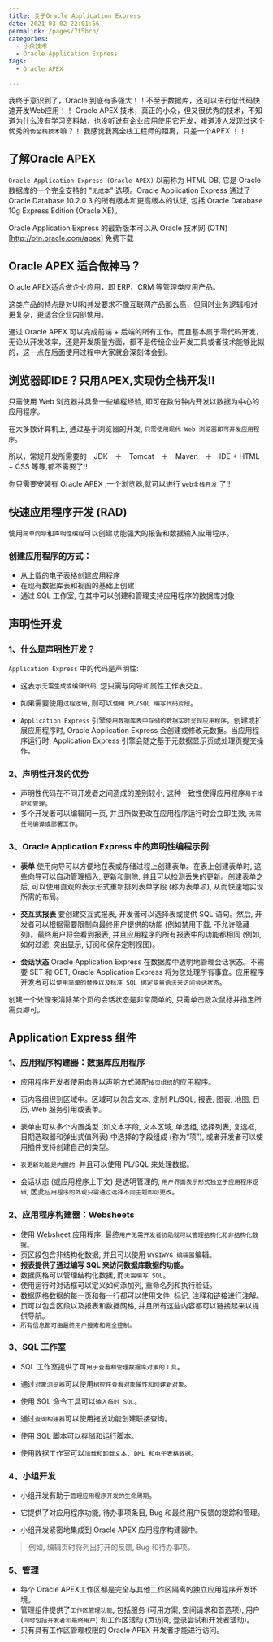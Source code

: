 ```yaml
---
title: 关于Oracle Application Express
date: 2021-03-02 22:01:56
permalink: /pages/7f5bcb/
categories:
  - 小众技术
  - Oracle Application Express
tags:
  - Oracle APEX

---
```


我终于意识到了，Oracle 到底有多强大！！不至于数据库，还可以进行低代码快速开发Web应用！！
Oracle APEX 技术，真正的小众，但又很优秀的技术，不知道为什么没有学习资料站，也没听说有企业应用使用它开发，难道没人发现过这个优秀的`伪全栈技术`嘛？！
我感觉我离全栈工程师的距离，只差一个APEX ！！

<!-- more -->

## 了解Oracle APEX

`Oracle Application Express (Oracle APEX)` 以前称为 HTML DB, 它是 Oracle 数据库的一个完全支持的 "`无成本`" 选项。Oracle Application Express 通过了 Oracle Database 10.2.0.3 的所有版本和更高版本的认证, 包括 Oracle Database 10g Express Edition (Oracle XE)。

Oracle Application Express 的最新版本可以从 Oracle 技术网 (OTN) [http://otn.oracle.com/apex] 免费下载

## Oracle APEX 适合做神马？

Oracle APEX适合做企业应用，即 ERP、CRM 等管理类应用产品。

这类产品的特点是对UI和并发要求不像互联网产品那么高，但同时业务逻辑相对更复杂，更适合企业内部使用。

通过 Oracle APEX 可以完成前端 + 后端的所有工作，而且基本属于零代码开发，无论从开发效率，还是开发质量方面，都不是传统企业开发工具或者技术能够比拟的，这一点在后面使用过程中大家就会深刻体会到。

## 浏览器即IDE？只用APEX,实现伪全栈开发!!

只需使用 Web 浏览器并具备一些编程经验, 即可在数分钟内开发以数据为中心的应用程序。

在大多数计算机上, 通过基于浏览器的开发, `只需使用现代 Web 浏览器即可开发应用程序`。

所以，常规开发所需要的　JDK　＋　Tomcat　＋　Maven　＋　IDE + HTML + CSS 等等,都不需要了!!

你只需要安装有 Oracle APEX ,一个浏览器,就可以进行 `web全栈开发` 了!!

## 快速应用程序开发 (RAD)

使用`简单向导`和`声明性编程`可以创建功能强大的报告和数据输入应用程序。

### 创建应用程序的方式：

- 从上载的电子表格创建应用程序
- 在现有数据库表和视图的基础上创建
- 通过 SQL 工作室, 在其中可以创建和管理支持应用程序的数据库对象

## 声明性开发

### 1、什么是声明性开发？

`Application Express` 中的代码是声明性:

- 这表示`无需生成或编译代码`, 您只需与向导和属性工作表交互。

- 如果需要使用`过程逻辑`, 则可以`使用 PL/SQL 编写代码片段`。
- `Application Express` 引擎`使用数据库表中存储的数据实时呈现应用程序`。创建或扩展应用程序时, Oracle Application Express 会创建或修改元数据。当应用程序运行时, Application Express 引擎会随之基于元数据显示页或处理页提交操作。

### 2、声明性开发的优势

- 声明性代码在不同开发者之间造成的差别较小, 这种一致性使得应用程序`易于维护和管理`。
- 多个开发者可以编辑同一页, 并且所做更改在应用程序运行时会立即生效, `无需任何编译或部署工作`。

### 3、Oracle Application Express 中的声明性编程示例:

- **表单**
使用向导可以方便地在表或存储过程上创建表单。在表上创建表单时, 这些向导可以自动管理插入, 更新和删除, 并且可以检测丢失的更新。创建表单之后, 可以使用直观的表示形式重新排列表单字段 (称为表单项), 从而快速地实现所需的布局。

- **交互式报表**
  要创建交互式报表, 开发者可以选择表或提供 SQL 语句。然后, 开发者可以根据需要限制向最终用户提供的功能 (例如禁用下载, 不允许隐藏列)。最终用户将会看到报表, 并且应用程序的所有报表中的功能都相同 (例如, 如何过滤, 突出显示, 订阅和保存定制视图)。

- **会话状态**
  Oracle Application Express 在数据库中透明地管理会话状态。不需要 SET 和 GET, Oracle Application Express 将为您处理所有事宜。应用程序开发者可以`使用简单的替换以及标准 SQL 绑定变量语法来访问会话状态`。

创建一个处理来清除某个页的会话状态是非常简单的, 只需单击数次鼠标并指定所需页即可。

## Application Express 组件

### 1、应用程序构建器：数据库应用程序

- 应用程序开发者使用向导以声明方式装配`按页组织`的应用程序。

- 页内容组织到区域中。区域可以包含文本, 定制 PL/SQL, 报表, 图表, 地图, 日历, Web 服务引用或表单。
- 表单由可从多个内置类型 (如文本字段, 文本区域, 单选组, 选择列表, 复选框, 日期选取器和弹出式值列表) 中选择的字段组成 (称为“项”), 或者开发者可以使用插件支持创建自己的类型。
- `表更新功能是内置的`, 并且可以使用 PL/SQL 来处理数据。

- 会话状态 (或应用程序上下文) 是透明管理的, `用户界面表示形式独立于应用程序逻辑`, 因此`应用程序的外观只需通过选择不同主题即可更改`。

### 2、应用程序构建器：Websheets

- 使用 Websheet 应用程序, 最终`用户无需开发者协助就可以管理结构化和非结构化数据`。
- 页区段包含非结构化数据, 并且可以使用 `WYSIWYG 编辑器`编辑。
- **报表提供了通过编写 SQL 来访问数据库数据的功能。**
- 数据网格可以管理结构化数据, 而`无需编写 SQL`。
- 使用运行时对话框可以定义如何添加列, 重命名列和执行验证。
- 数据网格数据的每一页和每一行都可以使用文件, 标记, 注释和链接进行注解。
- 页可以包含区段以及报表和数据网格, 并且所有这些内容都可以链接起来以提供导航。
- `所有信息都可由最终用户搜索和完全控制。`

### 3、SQL 工作室

- SQL 工作室提供了可`用于查看和管理数据库对象的工具`。

- 通过`对象浏览器`可以使用`树控件查看对象属性和创建新对象`。

- 使用 SQL 命令工具可以`输入临时 SQL`。
- 通过`查询构建器`可以使用拖放功能创建联接查询。
- 使用 SQL 脚本可以存储和运行脚本。
- 使用数据工作室可以`加载和卸载文本, DML 和电子表格数据`。

### 4、小组开发

- 小组开发有助于`管理应用程序开发的生命周期`。

- 它提供了对应用程序功能, 待办事项条目, Bug 和最终用户反馈的跟踪和管理。

- 小组开发紧密地集成到 Oracle APEX 应用程序构建器中。

>  例如, 编辑页时将列出打开的反馈, Bug 和待办事项。

### 5、管理

- 每个 Oracle APEX工作区都是完全与其他工作区隔离的独立应用程序开发环境。
- 管理组件提供了`工作区管理功能`, 包括服务 (可用方案, 空间请求和首选项), 用户 (`同时包括开发者和最终用户`) 和工作区活动 (页访问, 登录尝试和开发者活动)。
- 只有具有工作区管理权限的 Oracle APEX 开发者才能进行访问。